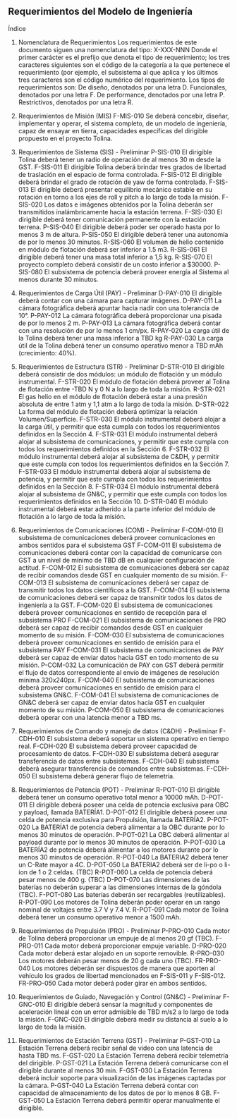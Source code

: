 ## Requerimientos del Modelo de Ingeniería

Índice

1.    Nomenclatura de Requerimientos
Los requerimientos de este documento siguen una nomenclatura del tipo:
X-XXX-NNN
Donde el primer carácter es el prefijo que denota el tipo de requerimiento; los tres caracteres siguientes son el código de la categoría a la que pertenece el requerimiento (por ejemplo, el subsistema al que aplica y los últimos tres caracteres son el código numérico del requerimiento.
Los tipos de requerimientos son:
De diseño, denotados por una letra D.
Funcionales, denotados por una letra F.
De performance, denotados por una letra P.
Restrictivos, denotados por una letra R.

2.    Requerimientos de Misión (MIS)
F-MIS-010    Se deberá concebir, diseñar, implementar y operar, el sistema completo, de un modelo de ingeniería, capaz de ensayar en tierra, capacidades específicas del dirigible propuesto en el proyecto Tolina.


3.    Requerimientos de Sistema (SIS) - Preliminar
P-SIS-010    El dirigible Tolina deberá tener un radio de operación de al menos 30 m desde la GST.
F-SIS-011    El dirigible Tolina deberá brindar tres grados de libertad de traslación en el espacio de forma controlada.
F-SIS-012    El dirigible deberá brindar el grado de rotación de yaw de forma controlada.
F-SIS-013    El dirigible deberá presentar equilibrio mecánico estable en su rotación en torno a los ejes de roll y pitch a lo largo de toda la misión.
F-SIS-020    Los datos e imágenes obtenidos por la Tolina deberán ser transmitidos inalámbricamente hacia la estación terrena.
F-SIS-030    El dirigible deberá tener comunicación permanente con la estación terrena.
P-SIS-040    El dirigible deberá poder ser operado hasta por lo menos 3 m de altura.
P-SIS-050    El dirigible deberá tener una autonomía de por lo menos 30 minutos.
R-SIS-060    El volumen de helio contenido en módulo de flotación deberá ser inferior a 1.5 m3.
R-SIS-061    El dirigible deberá tener una masa total inferior a 1,5 kg.
R-SIS-070    El proyecto completo deberá consistir de un costo inferior a $30000.
P-SIS-080    El subsistema de potencia deberá proveer energía al Sistema al menos durante 30 minutos.

4.    Requerimientos de Carga Útil (PAY) - Preliminar
D-PAY-010    El dirigible deberá contar con una cámara para capturar imágenes.
D-PAY-011    La cámara fotográfica deberá apuntar hacia nadir con una tolerancia de 10°.
P-PAY-012    La cámara fotográfica deberá proporcionar una pisada de por lo menos 2 m.
P-PAY-013    La cámara fotográfica deberá contar con una resolución de por lo menos 1 cm/px.
R-PAY-020    La carga útil de la Tolina deberá tener una masa inferior a TBD kg 
R-PAY-030    La carga útil de la Tolina deberá tener un consumo operativo menor a TBD mAh (crecimiento: 40%). 

5.    Requerimientos de Estructura (STR) - Preliminar
D-STR-010    El dirigible deberá consistir de dos módulos: un módulo de flotación y un módulo instrumental.
F-STR-020    El módulo de flotación deberá proveer al Tolina de flotación entre -TBD N y 0 N a lo largo de toda la misión.
R-STR-021    El gas helio en el módulo de flotación deberá estar a una presión absoluta de entre 1 atm y 1,1 atm a lo largo de toda la misión.
D-STR-022    La forma del módulo de flotación deberá optimizar la relación Volumen/Superficie.
F-STR-030    El módulo instrumental deberá alojar a la carga útil, y permitir que esta cumpla con todos los requerimientos definidos en la Sección 4.
F-STR-031    El módulo instrumental deberá alojar al subsistema de comunicaciones, y permitir que este cumpla con todos los requerimientos definidos en la Sección 6.
F-STR-032    El módulo instrumental deberá alojar al subsistema de C&DH, y permitir que este cumpla con todos los requerimientos definidos en la Sección 7.
F-STR-033    El módulo instrumental deberá alojar al subsistema de potencia, y permitir que este cumpla con todos los requerimientos definidos en la Sección 8.
F-STR-034    El módulo instrumental deberá alojar al subsistema de GN&C, y permitir que este cumpla con todos los requerimientos definidos en la Sección 10.
D-STR-040    El módulo instrumental deberá estar adherido a la parte inferior del módulo de flotación a lo largo de toda la misión.

6.    Requerimientos de Comunicaciones (COM) - Preliminar
F-COM-010    El subsistema de comunicaciones deberá proveer comunicaciones en ambos sentidos para el subsistema GST
F-COM-011  El subsistema de comunicaciones deberá contar con la capacidad de comunicarse con GST a un nivel de mínimo de TBD dB en cualquier configuración de actitud.
F-COM-012    El subsistema de comunicaciones deberá ser capaz de recibir comandos desde GST en cualquier momento de su misión.
F-COM-013  El subsistema de comunicaciones deberá ser capaz de transmitir todos los datos científicos a la GST.
F-COM-014  El subsistema de comunicaciones deberá ser capaz de transmitir todos los datos de ingeniería a la GST.
F-COM-020 El subsistema de comunicaciones deberá proveer comunicaciones en sentido de recepción para el subsistema PRO
F-COM-021 El subsistema de comunicaciones de PRO deberá ser capaz de recibir comandos desde GST en cualquier momento de su misión.
F-COM-030 El subsistema de comunicaciones deberá proveer comunicaciones en sentido de emisión para el subsistema PAY
F-COM-031  El subsistema de comunicaciones de PAY deberá ser capaz de enviar datos hacia GST en todo momento de su misión.
P-COM-032    La comunicación de PAY con GST deberá permitir el flujo de datos correspondiente al envío de imágenes de resolución mínima 320x240px.
F-COM-040 El subsistema de comunicaciones deberá proveer comunicaciones en sentido de emisión para el subsistema GN&C.
F-COM-041 El subsistema de comunicaciones de GN&C deberá ser capaz de enviar datos hacia GST en cualquier momento de su misión.
P-COM-050    El subsistema de comunicaciones deberá operar con una latencia menor a TBD ms.

7.    Requerimientos de Comando y manejo de datos (C&DH) - Preliminar
F-CDH-010     El subsistema deberá soportar un sistema operativo en tiempo real.
F-CDH-020     El subsistema deberá proveer capacidad de procesamiento de datos.
F-CDH-030     El subsistema deberá asegurar transferencia de datos entre subsistemas.
F-CDH-040     El subsistema deberá asegurar transferencia de comandos entre subsistemas.
F-CDH-050     El subsistema deberá generar flujo de telemetría.

8.    Requerimientos de Potencia (POT) - Preliminar
R-POT-010    El dirigible deberá tener un consumo operativo total menor a 10000 mAh.
D-POT-011    El dirigible deberá poseer una celda de potencia exclusiva para OBC y payload, llamada BATERÍA1.
D-POT-012    El dirigible deberá poseer una celda de potencia exclusiva para Propulsión, llamada BATERÍA2.
P-POT-020    La BATERÍA1 de potencia deberá alimentar a la OBC durante por lo menos 30 minutos de operación.
P-POT-021    La OBC deberá alimentar al payload durante por lo menos 30 minutos de operación.
P-POT-030    La BATERÍA2 de potencia deberá alimentar a los motores durante por lo menos 30 minutos de operación.
R-POT-040      La BATERIA2 deberá tener un C-Rate mayor a 4C.
D-POT-050      La BATERIA2 deberá ser de li-po o li-ion de 1 o 2 celdas. (TBC)
R-POT-060      La celda de potencia deberá pesar menos de 400 g. (TBC)
D-POT-070     Las dimensiones de las baterías no deberán superar a las dimensiones internas de la góndola (TBC).
F-POT-080     Las baterías deberán ser recargables (reutilizables).
R-POT-090    Los motores de Tolina deberán poder operar en un rango nominal de voltajes entre 3.7 V y 7.4 V.
R-POT-091    Cada motor de Tolina deberá tener un consumo operativo menor a 1500 mAh.
 
9.    Requerimientos de Propulsión (PRO) - Preliminar
P-PRO-010    Cada motor de Tolina deberá proporcionar un empuje de al menos 20 gf (TBC).
F-PRO-011    Cada motor deberá proporcionar empuje variable.
D-PRO-020    Cada motor deberá estar alojado en un soporte removible.
R-PRO-030    Los motores deberán pesar menos de 20 g cada uno (TBC).
FR-PRO-040    Los motores deberán ser dispuestos de manera que aporten al vehículo los grados de libertad mencionados en F-SIS-011 y F-SIS-012.
FR-PRO-050    Cada motor deberá poder girar en ambos sentidos.

10.    Requerimientos de Guiado, Navegación y Control (GN&C) - Preliminar
F-GNC-010    El dirigible deberá sensar la magnitud y componentes de aceleración lineal con un error admisible de TBD m/s2 a lo largo de toda la misión.
F-GNC-020    El dirigible deberá medir su distancia al suelo a lo largo de toda la misión.

11.    Requerimientos de Estación Terrena (GST) - Preliminar
P-GST-010    La Estación Terrena deberá recibir señal de video con una latencia de hasta TBD ms.
F-GST-020    La Estación Terrena deberá recibir telemetría del dirigible.
P-GST-021    La Estación Terrena deberá comunicarse con el dirigible durante al menos 30  min.
F-GST-030    La Estación Terrena deberá incluir soporte para visualización de las imágenes captadas por la cámara.
P-GST-040    La Estación Terrena deberá contar con capacidad de almacenamiento de los datos de por lo menos 8 GB.
F-GST-050    La Estación Terrena deberá permitir operar manualmente el dirigible.